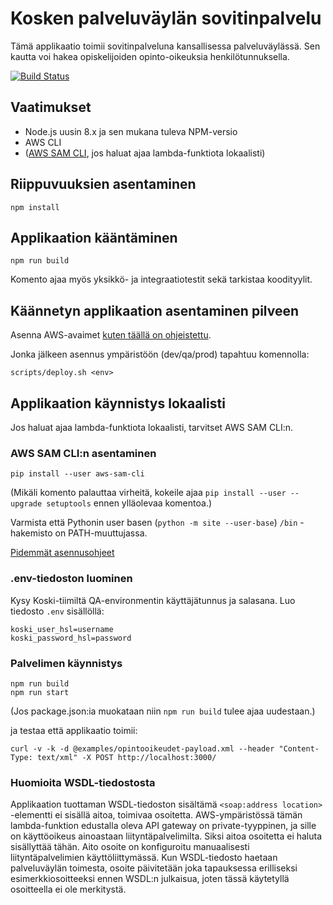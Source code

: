 # Kosken palveluväylän sovitinpalvelu

Tämä applikaatio toimii sovitinpalveluna kansallisessa palveluväylässä.
Sen kautta voi hakea opiskelijoiden opinto-oikeuksia henkilötunnuksella.

[![Build Status](https://travis-ci.org/Opetushallitus/koski-mydata.svg?branch=master)](https://travis-ci.org/Opetushallitus/koski-mydata)

## Vaatimukset

- Node.js uusin 8.x ja sen mukana tuleva NPM-versio
- AWS CLI
- ([AWS SAM CLI](https://github.com/awslabs/aws-sam-cli), jos haluat ajaa lambda-funktiota lokaalisti)

## Riippuvuuksien asentaminen

```
npm install
```

## Applikaation kääntäminen

```
npm run build
```

Komento ajaa myös yksikkö- ja integraatiotestit sekä tarkistaa koodityylit.

## Käännetyn applikaation asentaminen pilveen

Asenna AWS-avaimet [kuten täällä on ohjeistettu](https://github.com/Opetushallitus/koski-aws-infra#2-api-avaimien-ja-tilien-asennus).

Jonka jälkeen asennus ympäristöön (dev/qa/prod) tapahtuu komennolla:

```shell
scripts/deploy.sh <env>
```

## Applikaation käynnistys lokaalisti

Jos haluat ajaa lambda-funktiota lokaalisti, tarvitset AWS SAM CLI:n.

### AWS SAM CLI:n asentaminen

```
pip install --user aws-sam-cli
```

(Mikäli komento palauttaa virheitä,  kokeile ajaa `pip install --user --upgrade setuptools` ennen ylläolevaa komentoa.)

Varmista että Pythonin user basen (`python -m site --user-base`) `/bin` -hakemisto on PATH-muuttujassa.

[Pidemmät asennusohjeet](https://github.com/awslabs/aws-sam-cli/blob/develop/docs/installation.rst)

### .env-tiedoston luominen

Kysy Koski-tiimiltä QA-environmentin käyttäjätunnus ja salasana.
Luo tiedosto ```.env``` sisällöllä:
```
koski_user_hsl=username
koski_password_hsl=password
```

### Palvelimen käynnistys

```
npm run build
npm run start
```

(Jos package.json:ia muokataan niin `npm run build` tulee ajaa uudestaan.)

ja testaa että applikaatio toimii:
```
curl -v -k -d @examples/opintooikeudet-payload.xml --header "Content-Type: text/xml" -X POST http://localhost:3000/
```

### Huomioita WSDL-tiedostosta

Applikaation tuottaman WSDL-tiedoston sisältämä `<soap:address location>` -elementti ei sisällä aitoa, toimivaa osoitetta. AWS-ympäristössä tämän lambda-funktion edustalla oleva API gateway on private-tyyppinen, ja sille on käyttöoikeus ainoastaan liityntäpalvelimilta. Siksi aitoa osoitetta ei haluta sisällyttää tähän. Aito osoite on konfiguroitu manuaalisesti liityntäpalvelimien käyttöliittymässä. Kun WSDL-tiedosto haetaan palveluväylän toimesta, osoite päivitetään joka tapauksessa erilliseksi esimerkkiosoitteeksi ennen WSDL:n julkaisua, joten tässä käytetyllä osoitteella ei ole merkitystä.
